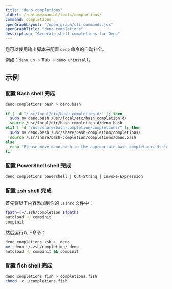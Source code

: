 ```yaml
---
title: "deno completions"
oldUrl: /runtime/manual/tools/completions/
command: completions
openGraphLayout: "/open_graph/cli-commands.jsx"
openGraphTitle: "deno completions"
description: "Generate shell completions for Deno"
---
```


您可以使用输出脚本来配置 `deno` 命令的自动补全。

例如：`deno un` -> <kbd>Tab</kbd> -> `deno uninstall`。

## 示例

### 配置 Bash shell 完成

```bash
deno completions bash > deno.bash

if [ -d "/usr/local/etc/bash_completion.d/" ]; then
  sudo mv deno.bash /usr/local/etc/bash_completion.d/
  source /usr/local/etc/bash_completion.d/deno.bash
elif [ -d "/usr/share/bash-completion/completions/" ]; then
  sudo mv deno.bash /usr/share/bash-completion/completions/
  source /usr/share/bash-completion/completions/deno.bash
else
  echo "Please move deno.bash to the appropriate bash completions directory"
fi
```

### 配置 PowerShell shell 完成

```bash
deno completions powershell | Out-String | Invoke-Expression
```

### 配置 zsh shell 完成

首先将以下内容添加到你的 `.zshrc` 文件中：

```bash
fpath=(~/.zsh/completion $fpath)
autoload -U compinit
compinit
```

然后运行以下命令：

```bash
deno completions zsh > _deno
mv _deno ~/.zsh/completion/_deno
autoload -U compinit && compinit
```

### 配置 fish shell 完成

```bash
deno completions fish > completions.fish
chmod +x ./completions.fish
```